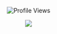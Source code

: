 <p align="center"> <img src="https://komarev.com/ghpvc/?username=LunarCodess" alt="Profile Views" /> </p>  

<p align="center">
  <a href="https://discord.com/users/1034543425992786001">
     <img src="https://discord.c99.nl/widget/theme-1/1034543425992786001.png"/>
       </a>
</p>




